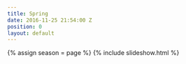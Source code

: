 ```yaml
---
title: Spring
date: 2016-11-25 21:54:00 Z
position: 0
layout: default
---
```


{% assign season = page %}
{% include slideshow.html %}
